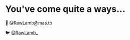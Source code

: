 # You've come quite a ways...
🐘 <a rel="me" href="https://mas.to/@RawLamb">@RawLamb<span>@</span>mas.to</a>

🐦 [@RawLamb_](https://twitter.com/RawLamb_)

